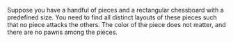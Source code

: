 Suppose you have a handful of pieces and a rectangular chessboard with a predefined size. You need to find all distinct layouts of these pieces such that no piece attacks the others. The color of the piece does not matter, and there are no pawns among the pieces.
